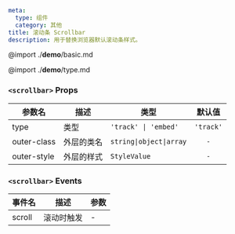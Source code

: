 ```yaml
meta:
  type: 组件
  category: 其他
title: 滚动条 Scrollbar
description: 用于替换浏览器默认滚动条样式。
```

@import ./__demo__/basic.md

@import ./__demo__/type.md


### `<scrollbar>` Props

|参数名|描述|类型|默认值|
|---|---|---|:---:|
|type|类型|`'track' \| 'embed'`|`'track'`|
|outer-class|外层的类名|`string\|object\|array`|`-`|
|outer-style|外层的样式|`StyleValue`|`-`|
### `<scrollbar>` Events

|事件名|描述|参数|
|---|---|---|
|scroll|滚动时触发|-|


